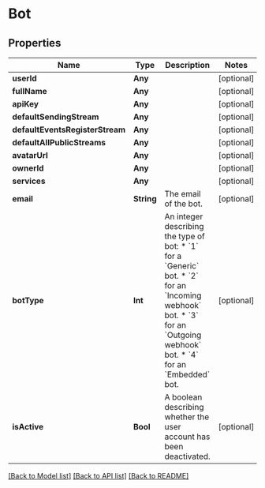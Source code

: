 # Bot

## Properties
Name | Type | Description | Notes
------------ | ------------- | ------------- | -------------
**userId** | **Any** |  | [optional] 
**fullName** | **Any** |  | [optional] 
**apiKey** | **Any** |  | [optional] 
**defaultSendingStream** | **Any** |  | [optional] 
**defaultEventsRegisterStream** | **Any** |  | [optional] 
**defaultAllPublicStreams** | **Any** |  | [optional] 
**avatarUrl** | **Any** |  | [optional] 
**ownerId** | **Any** |  | [optional] 
**services** | **Any** |  | [optional] 
**email** | **String** | The email of the bot.  | [optional] 
**botType** | **Int** | An integer describing the type of bot: * &#x60;1&#x60; for a &#x60;Generic&#x60; bot. * &#x60;2&#x60; for an &#x60;Incoming webhook&#x60; bot. * &#x60;3&#x60; for an &#x60;Outgoing webhook&#x60; bot. * &#x60;4&#x60; for an &#x60;Embedded&#x60; bot.  | [optional] 
**isActive** | **Bool** | A boolean describing whether the user account has been deactivated.  | [optional] 

[[Back to Model list]](../README.md#documentation-for-models) [[Back to API list]](../README.md#documentation-for-api-endpoints) [[Back to README]](../README.md)


